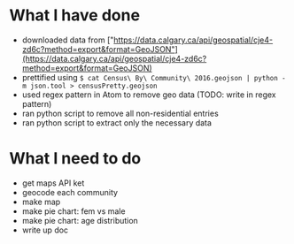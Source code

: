 # What I have done
- downloaded data from ["https://data.calgary.ca/api/geospatial/cje4-zd6c?method=export&format=GeoJSON"](https://data.calgary.ca/api/geospatial/cje4-zd6c?method=export&format=GeoJSON)
- prettified using 
        ```
        $ cat Census\ By\ Community\ 2016.geojson | python -m json.tool > censusPretty.geojson
        ```
- used regex pattern in Atom to remove geo data (TODO: write in regex pattern)
- ran python script to remove all non-residential entries 
- ran python script to extract only the necessary data

# What I need to do
- get maps API ket
- geocode each community
- make map
- make pie chart: fem vs male
- make pie chart: age distribution
- write up doc
